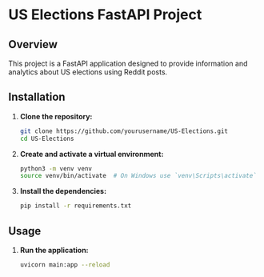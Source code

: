 # US Elections FastAPI Project

## Overview
This project is a FastAPI application designed to provide information and analytics about US elections using Reddit posts.

## Installation

1. **Clone the repository:**
    ```bash
    git clone https://github.com/yourusername/US-Elections.git
    cd US-Elections
    ```

2. **Create and activate a virtual environment:**
    ```bash
    python3 -m venv venv
    source venv/bin/activate  # On Windows use `venv\Scripts\activate`
    ```

3. **Install the dependencies:**
    ```bash
    pip install -r requirements.txt
    ```

## Usage

1. **Run the application:**
    ```bash
    uvicorn main:app --reload
    ```